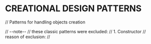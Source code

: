 # CREATIONAL DESIGN PATTERNS

// Patterns for handling objects creation

// --note--
// these classic patterns were excluded:
// 1. Constructor
// reason of exclusion: 
//
